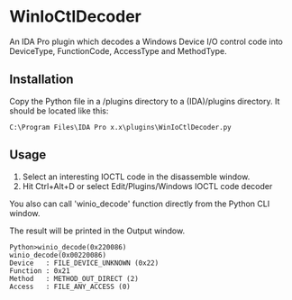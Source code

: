 WinIoCtlDecoder
================

An IDA Pro plugin which decodes a Windows Device I/O control code into
DeviceType, FunctionCode, AccessType and MethodType.


Installation
-------------
Copy the Python file in a /plugins directory to a (IDA)/plugins directory. It
should be located like this:

    C:\Program Files\IDA Pro x.x\plugins\WinIoCtlDecoder.py

Usage
------
1. Select an interesting IOCTL code in the disassemble window.
2. Hit Ctrl+Alt+D or select Edit/Plugins/Windows IOCTL code decoder

You also can call 'winio_decode' function directly from the Python CLI window.

The result will be printed in the Output window.

    Python>winio_decode(0x220086)
    winio_decode(0x00220086)
    Device   : FILE_DEVICE_UNKNOWN (0x22)
    Function : 0x21
    Method   : METHOD_OUT_DIRECT (2)
    Access   : FILE_ANY_ACCESS (0)

